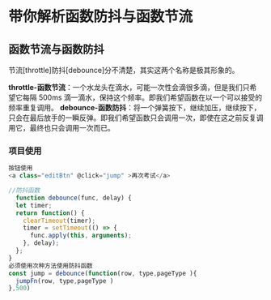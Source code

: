 # 带你解析函数防抖与函数节流

## 函数节流与函数防抖

节流[throttle]防抖[debounce]分不清楚，其实这两个名称是极其形象的。

**throttle-函数节流**：一个水龙头在滴水，可能一次性会滴很多滴，但是我们只希望它每隔 500ms 滴一滴水，保持这个频率。即我们希望函数在以一个可以接受的频率重复调用。
**debounce-函数防抖**：将一个弹簧按下，继续加压，继续按下，只会在最后放手的一瞬反弹。即我们希望函数只会调用一次，即使在这之前反复调用它，最终也只会调用一次而已。



### 项目使用

```javascript
按钮使用
<a class="editBtn" @click="jump" >再次考试</a>

//防抖函数
  function debounce(func, delay) {
  let timer;
  return function() {
    clearTimeout(timer);
    timer = setTimeout(() => {
      func.apply(this, arguments);
    }, delay);
  };
}
必须使用次种方法使用防抖函数
const jump = debounce(function(row, type,pageType ){
  jumpFn(row, type,pageType )
},500)
```





